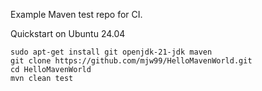 Example Maven test repo for CI.

Quickstart on Ubuntu 24.04
```
sudo apt-get install git openjdk-21-jdk maven
git clone https://github.com/mjw99/HelloMavenWorld.git
cd HelloMavenWorld
mvn clean test
```
